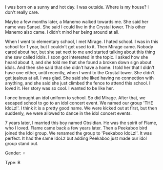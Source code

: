 I was born on a sunny and hot day. I was outside. Where is my house? I don't really care.

Maybe a few months later, a Manemo walked towards me. She said her name was Sansei. She said I could live in the Crystal tower. This other Manemo also came. I didn't mind her being around at all. 

When I went to elementary school, I met Mirage. I hated school. I was in this school for 1 year, but I couldn't get used to it. Then Mirage came. Nobody cared about her, but she sat next to me and started talking about this thing she saw called idols. I soon got interested in the topic. I asked how she heard about it, and she told me that she found a broken down sign about idols. And then she said that she didn't have a home. I told her that I didn't have one either, until recently, when I went to the Crystal tower. She didn't get jealous at all. I was glad. She said she liked having no connection with anything, and she said she just climbed the fence to attend this school. I loved it. Her story was so cool. I wanted to be like her. 

I once brought an idol uniform to school. So did Mirage. After that, we escaped school to go to an idol concert event. We named our group 'THE IdoLz!'. I think it is a pretty good name. We were kicked out at first, but then suddenly, we were allowed to dance in the idol concert events.

7 years later, I married this boy named Obsidian. He was the spirit of Flame, who I loved. Flame came back a few years later. Then a Peekaboo bird joined the Idol group. We renamed the group to 'Peekaboo IdoLz!'. It was perfect. It had the same IdoLz but adding Peekaboo just made our idol group stand out.

Gender: ♀

Type: B
